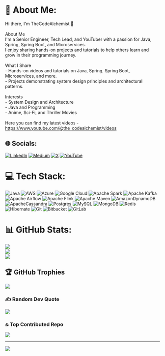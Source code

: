# 💫 About Me:
Hi there, I'm TheCodeAlchemist 👋<br><br>About Me<br>I'm a Senior Engineer, Tech Lead, and YouTuber with a passion for Java, Spring, Spring Boot, and Microservices. <br>I enjoy sharing hands-on projects and tutorials to help others learn and grow in their programming journey.<br><br>What I Share<br>- Hands-on videos and tutorials on Java, Spring, Spring Boot, Microservices, and more.<br>- Projects demonstrating system design principles and architectural patterns.<br><br>Interests<br>- System Design and Architecture<br>- Java and Programming<br>- Anime, Sci-Fi, and Thriller Movies<br><br> Here you can find my latest videos - https://www.youtube.com/@the_codealchemist/videos


## 🌐 Socials:
[![LinkedIn](https://img.shields.io/badge/LinkedIn-%230077B5.svg?logo=linkedin&logoColor=white)](https://linkedin.com/in/vivek-kumar-82b807269) [![Medium](https://img.shields.io/badge/Medium-12100E?logo=medium&logoColor=white)](https://medium.com/@thecodealchemist) [![X](https://img.shields.io/badge/X-black.svg?logo=X&logoColor=white)](https://x.com/thedumb_p) [![YouTube](https://img.shields.io/badge/YouTube-%23FF0000.svg?logo=YouTube&logoColor=white)](https://youtube.com/@UCjEfGki6QSKs0mL6-h2pm3Q) 

# 💻 Tech Stack:
![Java](https://img.shields.io/badge/java-%23ED8B00.svg?style=for-the-badge&logo=openjdk&logoColor=white) ![AWS](https://img.shields.io/badge/AWS-%23FF9900.svg?style=for-the-badge&logo=amazon-aws&logoColor=white) ![Azure](https://img.shields.io/badge/azure-%230072C6.svg?style=for-the-badge&logo=microsoftazure&logoColor=white) ![Google Cloud](https://img.shields.io/badge/GoogleCloud-%234285F4.svg?style=for-the-badge&logo=google-cloud&logoColor=white) ![Apache Spark](https://img.shields.io/badge/Apache%20Spark-FDEE21?style=for-the-badge&logo=apachespark&logoColor=black) ![Apache Kafka](https://img.shields.io/badge/Apache%20Kafka-000?style=for-the-badge&logo=apachekafka) ![Apache Airflow](https://img.shields.io/badge/Apache%20Airflow-017CEE?style=for-the-badge&logo=Apache%20Airflow&logoColor=white) ![Apache Flink](https://img.shields.io/badge/Apache%20Flink-E6526F?style=for-the-badge&logo=Apache%20Flink&logoColor=white) ![Apache Maven](https://img.shields.io/badge/Apache%20Maven-C71A36?style=for-the-badge&logo=Apache%20Maven&logoColor=white) ![AmazonDynamoDB](https://img.shields.io/badge/Amazon%20DynamoDB-4053D6?style=for-the-badge&logo=Amazon%20DynamoDB&logoColor=white) ![ApacheCassandra](https://img.shields.io/badge/cassandra-%231287B1.svg?style=for-the-badge&logo=apache-cassandra&logoColor=white) ![Postgres](https://img.shields.io/badge/postgres-%23316192.svg?style=for-the-badge&logo=postgresql&logoColor=white) ![MySQL](https://img.shields.io/badge/mysql-4479A1.svg?style=for-the-badge&logo=mysql&logoColor=white) ![MongoDB](https://img.shields.io/badge/MongoDB-%234ea94b.svg?style=for-the-badge&logo=mongodb&logoColor=white) ![Redis](https://img.shields.io/badge/redis-%23DD0031.svg?style=for-the-badge&logo=redis&logoColor=white) ![Hibernate](https://img.shields.io/badge/Hibernate-59666C?style=for-the-badge&logo=Hibernate&logoColor=white) ![Git](https://img.shields.io/badge/git-%23F05033.svg?style=for-the-badge&logo=git&logoColor=white) ![Bitbucket](https://img.shields.io/badge/bitbucket-%230047B3.svg?style=for-the-badge&logo=bitbucket&logoColor=white) ![GitLab](https://img.shields.io/badge/gitlab-%23181717.svg?style=for-the-badge&logo=gitlab&logoColor=white)
# 📊 GitHub Stats:
![](https://github-readme-stats.vercel.app/api?username=therealdumbprogrammer&theme=dark&hide_border=false&include_all_commits=false&count_private=false)<br/>
![](https://github-readme-streak-stats.herokuapp.com/?user=therealdumbprogrammer&theme=dark&hide_border=false)<br/>
![](https://github-readme-stats.vercel.app/api/top-langs/?username=therealdumbprogrammer&theme=dark&hide_border=false&include_all_commits=false&count_private=false&layout=compact)

## 🏆 GitHub Trophies
![](https://github-profile-trophy.vercel.app/?username=therealdumbprogrammer&theme=radical&no-frame=false&no-bg=true&margin-w=4)

### ✍️ Random Dev Quote
![](https://quotes-github-readme.vercel.app/api?type=horizontal&theme=radical)

### 🔝 Top Contributed Repo
![](https://github-contributor-stats.vercel.app/api?username=therealdumbprogrammer&limit=5&theme=dark&combine_all_yearly_contributions=true)

---
[![](https://visitcount.itsvg.in/api?id=therealdumbprogrammer&icon=0&color=0)](https://visitcount.itsvg.in)

<!-- Proudly created with GPRM ( https://gprm.itsvg.in ) -->

<!---
therealdumbprogrammer/therealdumbprogrammer is a ✨ special ✨ repository because its `README.md` (this file) appears on your GitHub profile.
You can click the Preview link to take a look at your changes.
--->
